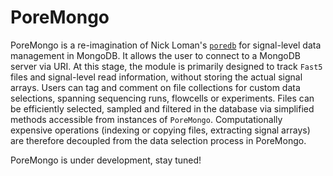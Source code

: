 # PoreMongo

PoreMongo is a re-imagination of Nick Loman's [`poredb`](https://github.com/nickloman/poredb) for signal-level data management in MongoDB. It allows the user to connect to a MongoDB server via URI. At this stage, the module is primarily designed to track `Fast5` files and signal-level read information, without storing the actual signal arrays. Users can tag and comment on file collections for custom data selections, spanning sequencing runs, flowcells or experiments. Files can be efficiently selected, sampled and filtered in the database via simplified methods accessible from instances of `PoreMongo`. Computationally expensive operations (indexing or copying files, extracting signal arrays) are therefore decoupled from the data selection process in PoreMongo.

PoreMongo is under development, stay tuned!

